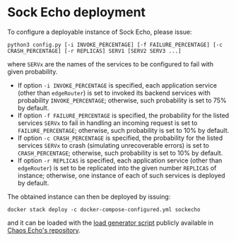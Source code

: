 # Sock Echo deployment
To configure a deployable instance of Sock Echo, please issue:
```
python3 config.py [-i INVOKE_PERCENTAGE] [-f FAILURE_PERCENTAGE] [-c CRASH_PERCENTAGE] [-r REPLICAS] SERV1 [SERV2 SERV3 ...]
```
where `SERVx` are the names of the services to be configured to fail with given probability. 
* If option `-i INVOKE_PERCENTAGE` is specified, each application service (other than `edgeRouter`) is set to invoked its backend services with probability `INVOKE_PERCENTAGE`; otherwise, such probability is set to 75% by default.
* If option `-f FAILURE_PERCENTAGE` is specified, the probability for the listed services `SERVx` to fail in handling an incoming request is set to `FAILURE_PERCENTAGE`; otherwise, such probability is set to 10% by default.
* If option `-c CRASH_PERCENTAGE` is specified, the probability for the listed services `SERVx` to crash (simulating unrecoverable errors) is set to `CRASH_PERCENTAGE`; otherwise, such probability is set to 10% by default.
* If option `-r REPLICAS` is specified, each application service (other than `edgeRouter`) is set to be replicated into the given number `REPLICAS` of instance; otherwise, one instance of each of such services is deployed by default.

The obtained instance can then be deployed by issuing:
```
docker stack deploy -c docker-compose-configured.yml sockecho
```
and it can be loaded with the [load generator script](https://github.com/di-unipi-socc/chaos-echo/blob/main/generate_workload.sh) publicly available in [Chaos Echo's repository](https://github.com/di-unipi-socc/chaos-echo).